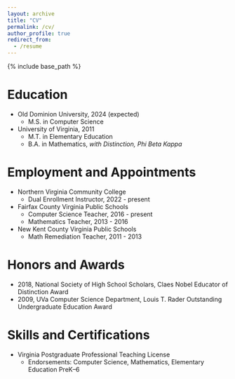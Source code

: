 ```yaml
---
layout: archive
title: "CV"
permalink: /cv/
author_profile: true
redirect_from:
  - /resume
---
```


{% include base_path %}

Education
======
* Old Dominion University, 2024 (expected)
  * M.S. in Computer Science
* University of Virginia, 2011
  * M.T. in Elementary Education
  * B.A. in Mathematics, *with Distinction, Phi Beta Kappa*

Employment and Appointments
======
* Northern Virginia Community College
  * Dual Enrollment Instructor, 2022 - present
* Fairfax County Virginia Public Schools
  * Computer Science Teacher, 2016 - present
  * Mathematics Teacher, 2013 - 2016
* New Kent County Virginia Public Schools
  * Math Remediation Teacher, 2011 - 2013

Honors and Awards
======
* 2018, National Society of High School Scholars, Claes Nobel Educator of Distinction Award
* 2009, UVa Computer Science Department, Louis T. Rader Outstanding Undergraduate Education Award
  
Skills and Certifications
======
* Virginia Postgraduate Professional Teaching License
  * Endorsements: Computer Science, Mathematics, Elementary Education PreK–6
